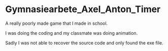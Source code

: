 # Gymnasiearbete_Axel_Anton_Timer
A really poorly made game that I made in school.

I was doing the coding and my classmate was doing animation.

Sadly I was not able to recover the source code and only found the exe file.
